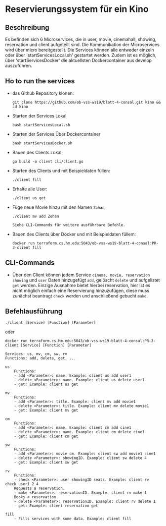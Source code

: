 # Reservierungssystem für ein Kino

## Beschreibung
Es befinden sich 6 Microservices, die in user, movie, cinemahall, showing, reservation und client aufgeteilt sind.
Die Kommunikation der Microservices wird über micro bereitgestellt.
Die Services können alle entweder einzeln oder über 'startServicesLocal.sh' gestartet werden.
Zudem ist es möglich, über 'startServicesDocker' die aktuellsten Dockercontainer aus develop auszuführen.

## Ho to run the services

-   das Github Repository klonen:

    ```
    git clone https://github.com/ob-vss-ws19/blatt-4-consal.git kino && cd kino
    ```

-  Starten der Services Lokal

    ```
    bash startServicesLocal.sh
    ```

-  Starten der Services Über Dockercontainer

    ```
    bash startServicesDocker.sh
    ```

-   Bauen des Clients Lokal:

    ```
    go build -o client cli/client.go
    ```

-   Starten des Clients und mit Beispieldaten füllen:

    ```
    ./client fill
    ```

-   Erhalte alle User:

    ```
    ./client us get
    ```

-   Füge neue Movie hinzu mit den Namen `Zohan`:

    ```
    ./client mv add Zohan
    ```
    `Siehe CLI-Commands für weitere ausführbare Befehle.`

-   Bauen des Clients über Docker und mit Beispieldaten füllem:

    ```
    docker run terraform.cs.hm.edu:5043/ob-vss-ws19-blatt-4-consal:PR-3-client fill
    ```


## CLI-Commands

-   Über den Client können jedem Service `cinema, movie, reservation showing` und `user` Daten hinzugefügt `add`, gelöscht `delete` und aufgelistet `get` werden.
Einzige Ausnahme bietet hierbei reservation, hier ist es nicht möglich einfach eine Reservierung hinzuzufügen, diese muss zunächst beantragt `check` werden und anschließend gebucht `make`.

## Befehlausführung

    ./client [Service] [Function] [Parameter]

oder


    docker run terraform.cs.hm.edu:5043/ob-vss-ws19-blatt-4-consal:PR-3-client [Service] [Function] [Parameter]



```
Services: us, mv, cm, sw, rv
Functions: add, delete, get, ...

us
    Functions:
    - add <Parameter>: name. Example: client us add user1
    - delete <Parameter>: name. Example: client us delete user1
    - get: Example: client us get

mv
    Functions:
    - add <Parameter>: title. Example: client mv add movie1
    - delete <Parameter>: title. Example: client mv delete movie1
    - get: Example: client mv get

cm
    Functions:
    - add <Parameter>: name. Example: client cm add cine1
    - delete <Parameter>: name. Example: client cm delete cine1
    - get: Example: client cm get

sw
    Functions:
    - add <Parameter>: movie cm. Example: client sw add movie1 cine1
    - delete <Parameter>: showingID. Example: client sw delete 4
    - get: Example: client sw get

rv
    Functions:
    - check <Parameter>: user showingID seats. Example: client rv check user1 2 4
    Requests a reservation.
    - make <Parameter>: reservationID. Example: client rv make 1
    Books a reservation.
    - delete <Parameter>: reservationID. Example: client rv delete 1
    - get: Example: client reservation get

fill
    - Fills services with some data. Example: client fill
```
